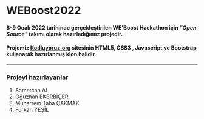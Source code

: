 # WEBoost2022
 
<h4>8-9 Ocak 2022 tarihinde gerçekleştirilen WE'Boost Hackathon için <i>"Open Source"</i> takımı olarak hazırladığımız projedir.</h4>
<h4>Projemiz <a href="https://kodluyoruz.org" target="_blank">Kodluyoruz.org</a> sitesinin HTML5, CSS3 , Javascript ve Bootstrap kullanarak hazırlanmış klon halidir.</h4>
<hr>

<h3>Projeyi hazırlayanlar</h3>
<ol>
 <li> Sametcan AL</li>
 <li> Oğuzhan EKERBİÇER </li>
 <li> Muharrem Taha ÇAKMAK </li>
 <li> Furkan YEŞİL </li>
</ol>
